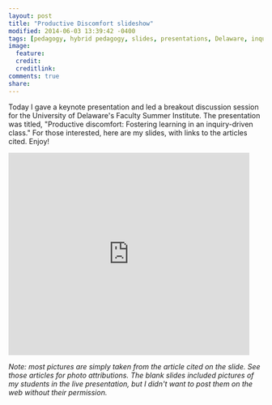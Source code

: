```yaml
---
layout: post
title: "Productive Discomfort slideshow"
modified: 2014-06-03 13:39:42 -0400
tags: [pedagogy, hybrid pedagogy, slides, presentations, Delaware, inquiry-based learning, inverted classroom]
image:
  feature: 
  credit: 
  creditlink: 
comments: true
share: 
---
```


Today I gave a keynote presentation and led a breakout discussion session for the University of Delaware's Faculty Summer Institute. The presentation was titled, "Productive discomfort: Fostering learning in an inquiry-driven class." For those interested, here are my slides, with links to the articles cited. Enjoy!

<iframe src="http://www.slideshare.net/slideshow/embed_code/35442079" width="476" height="400" frameborder="0" marginwidth="0" marginheight="0" scrolling="no"></iframe>

*Note: most pictures are simply taken from the article cited on the slide. See those articles for photo attributions. The blank slides included pictures of my students in the live presentation, but I didn't want to post them on the web without their permission.*